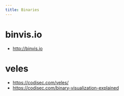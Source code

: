 ```yaml
---
title: Binaries
---
```


# binvis.io
* <http://binvis.io>

# veles
* <https://codisec.com/veles/>
* <https://codisec.com/binary-visualization-explained>
